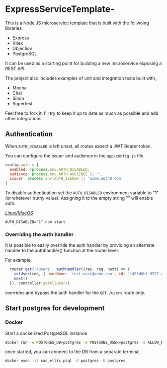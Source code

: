 # ExpressServiceTemplate-
This is a Node JS microservice template that is built with the follwoing libraries 
- Express
- Knex
- Objection
- PostgreSQL

It can be used as a starting point for building a new microservice exposing a REST API. 

The project also includes examples of unit and integration tests built with, 

- Mocha
- Chai
- Sinon
- Supertest

Feel free to fork it. I'll try to keep it up to date as much as possible and add other integrations.

## Authentication

When `AUTH_DISABLED` is left unset, all routes expect a JWT Bearer token.

You can configure the issuer and audience in the `app/config.js` file. 

```javascript
config.auth = {
  enabled: !process.env.AUTH_DISABLED,
  audience: process.env.AUTH_AUDIENCE || '',
  issuer: process.env.AUTH_ISSUER || 'acme.auth0.com'
}
```

To disable authentication set the `AUTH_DISABLED` environment variable to "1" (or whetever truthy value). Assigning it to the empty string "" will enable auth. 

<u> _Linux/MacOS_ </u>

```
AUTH_DISABLED="1" npm start
```

### Overriding the auth handler

It is possible to easily override the auth handler by providing an alternate handler to the authhandler() function at the router level.

For example,

```javascript
  router.get('/users', authHandler((res, req, next) => {
    setUser(req, { userName: 'test.user@acme.com', id: 'f405d0b1-9577-4f41-b6d6-6e4d88e68db7' })
    next()
  }), controller.getAllUsers)
```

overrides and bypass the auth handler for the `GET /users` route only.

## Start postgres for development

### Docker

Start a dockerized PostgreSQL instance

```bash
docker run -e POSTGRES_DB=postgres -e POSTGRES_USER=postgres -e ALLOW_EMPTY_PASSWORD=yes -p 5432:5432 bitnami/postgresql:11.6.0
```

once started, you can connect to the DB from a separate terminal,

```bash
docker exec -it sad_ellis psql -d postgres -U postgres
```
